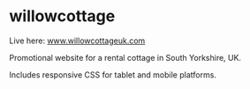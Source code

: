 ﻿# willowcottage

Live here: www.willowcottageuk.com

Promotional website for a rental cottage in South Yorkshire, UK.

Includes responsive CSS for tablet and mobile platforms. 
